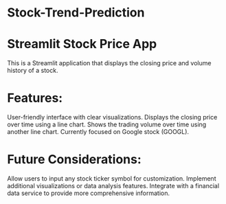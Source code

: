 # Stock-Trend-Prediction
 
# Streamlit Stock Price App
This is a Streamlit application that displays the closing price and volume history of a stock.

# Features:

User-friendly interface with clear visualizations.
Displays the closing price over time using a line chart.
Shows the trading volume over time using another line chart.
Currently focused on Google stock (GOOGL).

# Future Considerations:

Allow users to input any stock ticker symbol for customization.
Implement additional visualizations or data analysis features.
Integrate with a financial data service to provide more comprehensive information.
